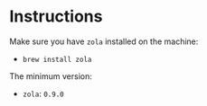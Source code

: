 # Instructions

Make sure you have `zola` installed on the machine:
- `brew install zola`

The minimum version:
- `zola`: `0.9.0`
